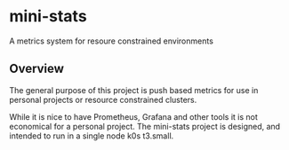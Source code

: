 # mini-stats

A metrics system for resoure constrained environments

## Overview

The general purpose of this project is push based metrics 
for use in personal projects or resource constrained clusters.

While it is nice to have Prometheus, Grafana and other tools 
it is not economical for a personal project. The mini-stats project
is designed, and intended to run in a single node k0s t3.small.

